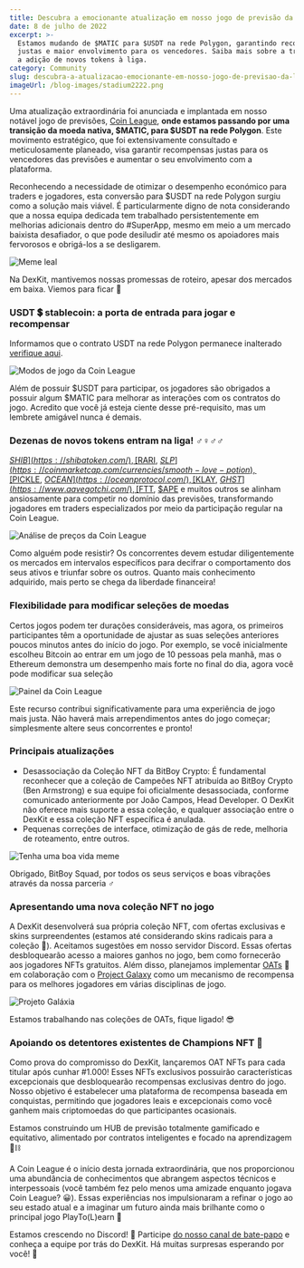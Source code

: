 ```yaml
---
title: Descubra a emocionante atualização em nosso jogo de previsão da Coin League!
date: 8 de julho de 2022
excerpt: >-
  Estamos mudando de $MATIC para $USDT na rede Polygon, garantindo recompensas
  justas e maior envolvimento para os vencedores. Saiba mais sobre a transição e
  a adição de novos tokens à liga.
category: Community
slug: descubra-a-atualizacao-emocionante-em-nosso-jogo-de-previsao-da-liga-de-moedas
imageUrl: /blog-images/stadium2222.png
---
```

Uma atualização extraordinária foi anunciada e implantada em nosso notável jogo de previsões, [Coin League](https://app.dexkit.com/coin-league), **onde estamos passando por uma transição da moeda nativa, $MATIC, para $USDT na rede Polygon**. Este movimento estratégico, que foi extensivamente consultado e meticulosamente planeado, visa garantir recompensas justas para os vencedores das previsões e aumentar o seu envolvimento com a plataforma.

Reconhecendo a necessidade de otimizar o desempenho económico para traders e jogadores, esta conversão para $USDT na rede Polygon surgiu como a solução mais viável. É particularmente digno de nota considerando que a nossa equipa dedicada tem trabalhado persistentemente em melhorias adicionais dentro do #SuperApp, mesmo em meio a um mercado baixista desafiador, o que pode desiludir até mesmo os apoiadores mais fervorosos e obrigá-los a se desligarem.

![Meme leal](/blog-images/oya1.gif)

Na DexKit, mantivemos nossas promessas de roteiro, apesar dos mercados em baixa. Viemos para ficar 👊

### USDT 💲 stablecoin: a porta de entrada para jogar e recompensar

Informamos que o contrato USDT na rede Polygon permanece inalterado [verifique aqui](https://polygonscan.com/token/0xc2132d05d31c914a87c6611c10748aeb04b58e8f).

![Modos de jogo da Coin League](/blog-images/image-3.png)

Além de possuir $USDT para participar, os jogadores são obrigados a possuir algum $MATIC para melhorar as interações com os contratos do jogo. Acredito que você já esteja ciente desse pré-requisito, mas um lembrete amigável nunca é demais.

### Dezenas de novos tokens entram na liga! ♂️♀️♂️♂️

[$SHIB](https://shibatoken.com/), [$RARI](http://rari.capital/), [$SLP](https://coinmarketcap.com/currencies/smooth-love-potion), [$PICKLE](https://www.pickle.finance/), [$OCEAN](https://oceanprotocol.com/), [$KLAY](https://klaytn.foundation/), [$GHST](https://www.aavegotchi.com/), [$FTT](https://coinmarketcap.com/currencies/ftx-token/), [$APE](https://apecoin.com/) e muitos outros se alinham ansiosamente para competir no domínio das previsões, transformando jogadores em traders especializados por meio da participação regular na Coin League.

![Análise de preços da Coin League](/blog-images/image-7.png)

Como alguém pode resistir? Os concorrentes devem estudar diligentemente os mercados em intervalos específicos para decifrar o comportamento dos seus ativos e triunfar sobre os outros. Quanto mais conhecimento adquirido, mais perto se chega da liberdade financeira!

### Flexibilidade para modificar seleções de moedas

Certos jogos podem ter durações consideráveis, mas agora, os primeiros participantes têm a oportunidade de ajustar as suas seleções anteriores poucos minutos antes do início do jogo. Por exemplo, se você inicialmente escolheu Bitcoin ao entrar em um jogo de 10 pessoas pela manhã, mas o Ethereum demonstra um desempenho mais forte no final do dia, agora você pode modificar sua seleção

![Painel da Coin League](/blog-images/image-6.png)

Este recurso contribui significativamente para uma experiência de jogo mais justa. Não haverá mais arrependimentos antes do jogo começar; simplesmente altere seus concorrentes e pronto!

### Principais atualizações

* Desassociação da Coleção NFT da BitBoy Crypto: É fundamental reconhecer que a coleção de Campeões NFT atribuída ao BitBoy Crypto (Ben Armstrong) e sua equipe foi oficialmente desassociada, conforme comunicado anteriormente por João Campos, Head Developer. O DexKit não oferece mais suporte a essa coleção, e qualquer associação entre o DexKit e essa coleção NFT específica é anulada.
* Pequenas correções de interface, otimização de gás de rede, melhoria de roteamento, entre outros.

![Tenha uma boa vida meme](/blog-images/haveanicelife.gif)

Obrigado, BitBoy Squad, por todos os seus serviços e boas vibrações através da nossa parceria ♂️

### Apresentando uma nova coleção NFT no jogo

A DexKit desenvolverá sua própria coleção NFT, com ofertas exclusivas e skins surpreendentes (estamos até considerando skins radicais para a coleção 🤔). Aceitamos sugestões em nosso servidor Discord. Essas ofertas desbloquearão acesso a maiores ganhos no jogo, bem como fornecerão aos jogadores NFTs gratuitos. Além disso, planejamos implementar [OATs](https://docs.galaxy.eco/into-the-galaxy/galaxy-oat/) 👑 em colaboração com o [Project Galaxy](https://galxe.com/) como um mecanismo de recompensa para os melhores jogadores em várias disciplinas de jogo.

![Projeto Galáxia](/blog-images/image-5.png)

Estamos trabalhando nas coleções de OATs, fique ligado! 😎

### Apoiando os detentores existentes de Champions NFT 👫

Como prova do compromisso do DexKit, lançaremos OAT NFTs para cada titular após cunhar #1.000! Esses NFTs exclusivos possuirão características excepcionais que desbloquearão recompensas exclusivas dentro do jogo. Nosso objetivo é estabelecer uma plataforma de recompensa baseada em conquistas, permitindo que jogadores leais e excepcionais como você ganhem mais criptomoedas do que participantes ocasionais.

Estamos construindo um HUB de previsão totalmente gamificado e equitativo, alimentado por contratos inteligentes e focado na aprendizagem 🔮⛓

A Coin League é o início desta jornada extraordinária, que nos proporcionou uma abundância de conhecimentos que abrangem aspectos técnicos e interpessoais (você também fez pelo menos uma amizade enquanto jogava Coin League? 😀). Essas experiências nos impulsionaram a refinar o jogo ao seu estado atual e a imaginar um futuro ainda mais brilhante como o principal jogo PlayTo(L)earn 🌟

Estamos crescendo no Discord! 🥳 Participe [do nosso canal de bate-papo](https://discord.gg/BbGvPeCpYD) e conheça a equipe por trás do DexKit. Há muitas surpresas esperando por você! 🎊
